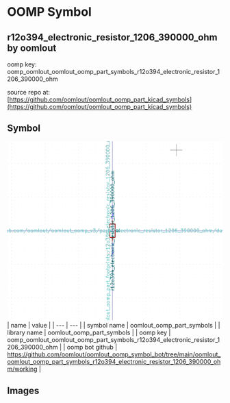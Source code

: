 # OOMP Symbol  
## r12o394_electronic_resistor_1206_390000_ohm  by oomlout  
  
oomp key: oomp_oomlout_oomlout_oomp_part_symbols_r12o394_electronic_resistor_1206_390000_ohm  
  
source repo at: [https://github.com/oomlout/oomlout_oomp_part_kicad_symbols](https://github.com/oomlout/oomlout_oomp_part_kicad_symbols)  
## Symbol  
  
[![working.png](working_600.png)](working.png)  
| name | value | 
| --- | --- | 
| symbol name | oomlout_oomp_part_symbols | 
| library name | oomlout_oomp_part_symbols | 
| oomp key | oomp_oomlout_oomlout_oomp_part_symbols_r12o394_electronic_resistor_1206_390000_ohm | 
| oomp bot github | https://github.com/oomlout/oomlout_oomp_symbol_bot/tree/main/oomlout_oomlout_oomp_part_symbols_r12o394_electronic_resistor_1206_390000_ohm/working | 
## Images  
